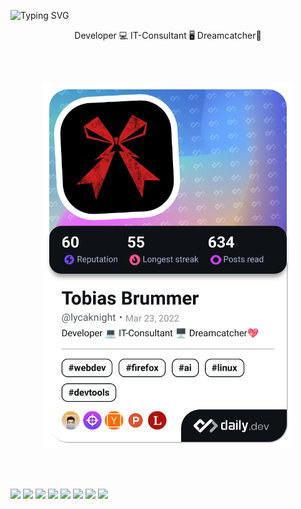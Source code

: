 ![Typing SVG](https://readme-typing-svg.herokuapp.com?font=Righteous&size=30&color=61ffca&center=true&width=1000&lines=Hey+there!+I'm+LycaKnight)
<p align="center">Developer 💻 IT-Consultant 🖥️ Dreamcatcher💖</p>
<br>
<br>
<p align="center">
<a href="https://app.daily.dev/lycaknight"><img src="https://github.com/Lyca-Knight/Lyca-Knight/blob/main/devcard.png" width="400" alt="Lyca-Knight's Dev Card"/></a>
</p>
<br>
<br>

![](https://img.shields.io/badge/OS-Linux-informational?style=flat&logo=Linux&logoColor=white&color=61ffca)
![](https://img.shields.io/badge/OS-macOS-informational?style=flat&logo=Apple&logoColor=white&color=61ffca)
![](https://img.shields.io/badge/Code-Javascript-informational?style=flat&logo=JavaScript&logoColor=white&color=61ffca)
![](https://img.shields.io/badge/Code-React-informational?style=flat&logo=React&logoColor=white&color=61ffca)
![](https://img.shields.io/badge/Code-HTML-informational?style=flat&logo=HTML5&logoColor=white&color=61ffca)
![](https://img.shields.io/badge/Code-CSS-informational?style=flat&logo=CSS3&logoColor=white&color=61ffca)
![](https://img.shields.io/badge/Tools-Docker-informational?style=flat&logo=Docker&logoColor=white&color=61ffca)
![](https://img.shields.io/badge/Tools-Sublime-informational?style=flat&logo=SublimeText&logoColor=white&color=61ffca)
